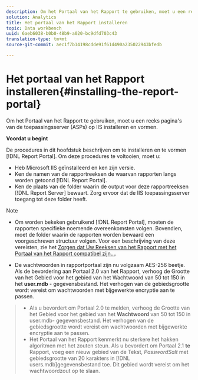 ```yaml
---
description: Om het Portaal van het Rapport te gebruiken, moet u een reeks pagina's van de toepassingsserver (ASPs) op IIS installeren en vormen.
solution: Analytics
title: Het portaal van het Rapport installeren
topic: Data workbench
uuid: 6aeb6038-b0b0-48b9-a020-bc9dfd703c43
translation-type: tm+mt
source-git-commit: aec1f7b14198cdde91f61d490a235022943bfedb

---
```



# Het portaal van het Rapport installeren{#installing-the-report-portal}

Om het Portaal van het Rapport te gebruiken, moet u een reeks pagina&#39;s van de toepassingsserver (ASPs) op IIS installeren en vormen.

**Voordat u begint**

De procedures in dit hoofdstuk beschrijven om te installeren en te vormen [!DNL Report Portal]. Om deze procedures te voltooien, moet u:

* Heb Microsoft IIS geïnstalleerd en ken zijn versie.
* Ken de namen van de rapportreeksen de waarvan rapporten langs worden getoond [!DNL Report Portal].
* Ken de plaats van de folder waarin de output voor deze rapportreeksen [!DNL Report Server] bewaart. Zorg ervoor dat de IIS toepassingsserver toegang tot deze folder heeft.

>[!NOTE]
>
>* Om worden bekeken gebruikend [!DNL Report Portal], moeten de rapporten specifieke noemende overeenkomsten volgen. Bovendien, moet de folder waarin de rapporten worden bewaard een voorgeschreven structuur volgen. Voor een beschrijving van deze vereisten, zie het [Zorgen dat Uw Reeksen van het Rapport met het Portaal van het Rapport compatibel zijn...](../../../home/c-rpt-oview/c-install-rpt-port/c-rpt-port-user-inter.md#section-2b141e5d198a4bbea455699126c24706).
   >
   >
* De wachtwoorden in rapportportaal zijn nu volgzaam AES-256 beetje. Als de bevordering aan Portaal 2.0 van het Rapport, verhoog de Grootte van het Gebied voor het gebied van het Wachtwoord van 50 tot 150 in het **user.mdb** - gegevensbestand. Het verhogen van de gebiedsgrootte wordt vereist om wachtwoorden met bijgewerkte encryptie aan te passen.
>* Als u bevordert om Portaal 2.0 te melden, verhoog de Grootte van het Gebied voor het gebied van het **Wachtwoord** van 50 tot 150 in user.mdb- gegevensbestand. Het verhogen van de gebiedsgrootte wordt vereist om wachtwoorden met bijgewerkte encryptie aan te passen.
>* Het Portaal van het Rapport kenmerkt nu sterkere het hakken algoritmen met het zouten steun. Als u bevordert om Portaal 2.1 **te** Rapport, voeg een nieuw gebied van de Tekst, *PasswordSalt* met gebiedsgrootte van 20 karakters in [!DNL users.mdb]gegevensbestand toe. Dit gebied wordt vereist om het wachtwoordzout op te slaan.
>




